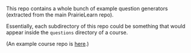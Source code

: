 This repo contains a whole bunch of example question generators
(extracted from the main PrairieLearn repo).

Essentially, each subdirectory of this repo could be something that
would appear inside the `questions` directory of a course.

(An example course repo is
[here](https://github.com/ace-lab/pl-ucb-csxxx).)
